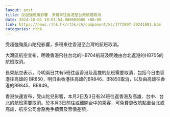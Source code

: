 ```yaml
---
layout: post
title: 受超強颱風影響　多班來往香港至台灣航班取消
date: 2024-10-01 19:01:54.000000000 +08:00
link: https://news.rthk.hk/rthk/ch/component/k2/1772897-20241001.htm
categories: rthk
---
```


受超強颱風山陀兒影響，多班來往香港至台灣的航班取消。

大灣區航空宣布，明晚香港飛往台北的HB704航班及明晚由台北返港的HB705的航班取消。

長榮航空表示，今明兩日共有5班往返香港及高雄的航班需要取消，包括今日由香港往高雄的 BR850，明日由香港往高雄的BR846、BR850取消，以及由高雄往香港的BR845、BR849。

香港快運宣布，受山陀兒影響，本月2日及3日有24班往返香港及高雄、台中、台北的航班需要取消。於本月3日前往或離開台中的乘客，可免費更改航點至台北或高雄，航空公司會豁免手續費及票價差額。
